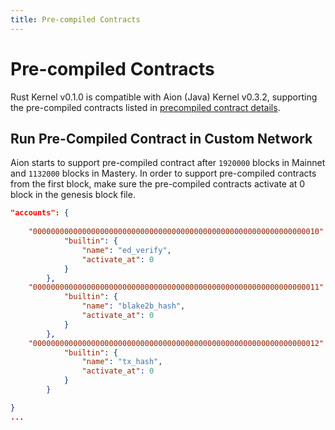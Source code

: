 ```yaml
---
title: Pre-compiled Contracts
---
```


# Pre-compiled Contracts

Rust Kernel v0.1.0 is compatible with Aion (Java) Kernel v0.3.2, supporting the pre-compiled contracts listed in [precompiled contract details](https://github.com/aionnetwork/aion/wiki/Precompiled-contract-details).

## Run Pre-Compiled Contract in Custom Network

Aion starts to support pre-compiled contract after `1920000` blocks in Mainnet and `1132000` blocks in Mastery. In order to support pre-compiled contracts from the first block, make sure the pre-compiled contracts activate at 0 block in the genesis block file.

```json
"accounts": {
    
    "0000000000000000000000000000000000000000000000000000000000000010": {
			"builtin": {
				"name": "ed_verify",
				"activate_at": 0
			}
		},
    "0000000000000000000000000000000000000000000000000000000000000011": {
			"builtin": {
				"name": "blake2b_hash",
				"activate_at": 0
			}
		},
    "0000000000000000000000000000000000000000000000000000000000000012": {
			"builtin": {
				"name": "tx_hash",
				"activate_at": 0
			}
		}

}
...
```